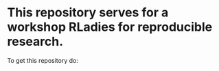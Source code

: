 # This repository serves for a workshop RLadies for reproducible research. 

To get this repository do: 
